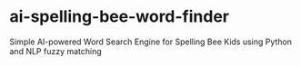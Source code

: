 # ai-spelling-bee-word-finder
Simple AI-powered Word Search Engine for Spelling Bee Kids using Python and NLP fuzzy matching
